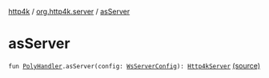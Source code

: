 [http4k](../index.md) / [org.http4k.server](index.md) / [asServer](./as-server.md)

# asServer

`fun `[`PolyHandler`](../org.http4k.websocket/-poly-handler/index.md)`.asServer(config: `[`WsServerConfig`](-ws-server-config/index.md)`): `[`Http4kServer`](-http4k-server/index.md) [(source)](https://github.com/http4k/http4k/blob/master/http4k-core/src/main/kotlin/org/http4k/server/http4kServer.kt#L40)